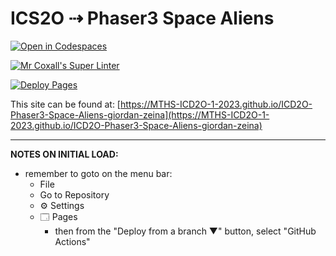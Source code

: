 # ICS2O ⇢ Phaser3 Space Aliens

[![Open in Codespaces](https://classroom.github.com/assets/launch-codespace-7f7980b617ed060a017424585567c406b6ee15c891e84e1186181d67ecf80aa0.svg)](https://classroom.github.com/open-in-codespaces?assignment_repo_id=15126451)

[![Mr Coxall's Super Linter](https://github.com/MTHS-ICD2O-1-2023/ICD2O-Phaser3-Space-Aliens-giordan-zeina/workflows/Mr%20Coxall's%20Super%20Linter/badge.svg)](https://github.com/MTHS-ICD2O-1-2023/ICD2O-Phaser3-Space-Aliens-giordan-zeina/actions)

[![Deploy Pages](https://github.com/MTHS-ICD2O-1-2023/ICD2O-Phaser3-Space-Aliens-giordan-zeina/workflows/Deploy%20Pages/badge.svg)](https://github.com/MTHS-ICD2O-1-2023/ICD2O-Phaser3-Space-Aliens-giordan-zeina/actions)

This site can be found at: [https://MTHS-ICD2O-1-2023.github.io/ICD2O-Phaser3-Space-Aliens-giordan-zeina](https://MTHS-ICD2O-1-2023.github.io/ICD2O-Phaser3-Space-Aliens-giordan-zeina)

---

**NOTES ON INITIAL LOAD:**
- remember to goto on the menu bar:
  - File
  - Go to Repository
  - ⚙ Settings
  - 🗔 Pages
    - then from the "Deploy from a branch ▼" button, select "GitHub Actions"
